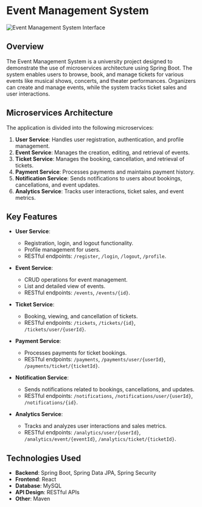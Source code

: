 # Event Management System

![Event Management System Interface](path/to/your/image.png)

## Overview

The Event Management System is a university project designed to demonstrate the use of microservices architecture using Spring Boot. The system enables users to browse, book, and manage tickets for various events like musical shows, concerts, and theater performances. Organizers can create and manage events, while the system tracks ticket sales and user interactions.

## Microservices Architecture

The application is divided into the following microservices:

1. **User Service**: Handles user registration, authentication, and profile management.
2. **Event Service**: Manages the creation, editing, and retrieval of events.
3. **Ticket Service**: Manages the booking, cancellation, and retrieval of tickets.
4. **Payment Service**: Processes payments and maintains payment history.
5. **Notification Service**: Sends notifications to users about bookings, cancellations, and event updates.
6. **Analytics Service**: Tracks user interactions, ticket sales, and event metrics.

## Key Features

- **User Service**:
  - Registration, login, and logout functionality.
  - Profile management for users.
  - RESTful endpoints: `/register`, `/login`, `/logout`, `/profile`.
  
- **Event Service**:
  - CRUD operations for event management.
  - List and detailed view of events.
  - RESTful endpoints: `/events`, `/events/{id}`.
  
- **Ticket Service**:
  - Booking, viewing, and cancellation of tickets.
  - RESTful endpoints: `/tickets`, `/tickets/{id}`, `/tickets/user/{userId}`.
  
- **Payment Service**:
  - Processes payments for ticket bookings.
  - RESTful endpoints: `/payments`, `/payments/user/{userId}`, `/payments/ticket/{ticketId}`.
  
- **Notification Service**:
  - Sends notifications related to bookings, cancellations, and updates.
  - RESTful endpoints: `/notifications`, `/notifications/user/{userId}`, `/notifications/{id}`.
  
- **Analytics Service**:
  - Tracks and analyzes user interactions and sales metrics.
  - RESTful endpoints: `/analytics/user/{userId}`, `/analytics/event/{eventId}`, `/analytics/ticket/{ticketId}`.

## Technologies Used

- **Backend**: Spring Boot, Spring Data JPA, Spring Security
- **Frontend**: React
- **Database**: MySQL
- **API Design**: RESTful APIs
- **Other**: Maven
